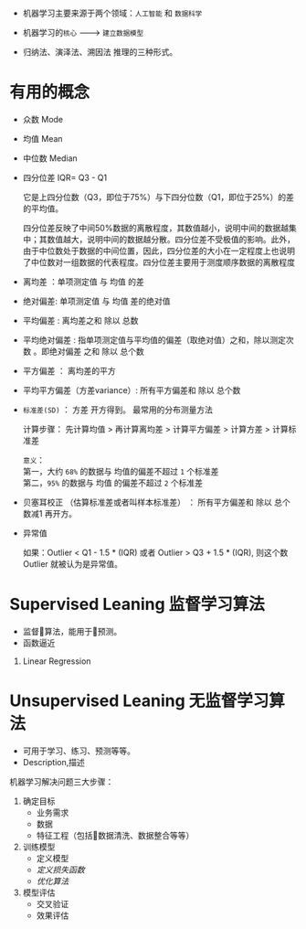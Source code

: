<link rel="stylesheet" href="https://cdnjs.cloudflare.com/ajax/libs/KaTeX/0.5.1/katex.min.css">

#
- 机器学习主要来源于两个领域：`人工智能` 和 `数据科学`
- 机器学习的`核心` ---> `建立数据模型`

- 归纳法、演泽法、溯因法 推理的三种形式。


# 有用的概念

- 众数 Mode
- 均值 Mean
- 中位数 Median
- 四分位差 IQR= Q3 - Q1

    它是上四分位数（Q3，即位于75%）与下四分位数（Q1，即位于25%）的差的平均值。


    四分位差反映了中间50%数据的离散程度，其数值越小，说明中间的数据越集中；其数值越大，说明中间的数据越分散。四分位差不受极值的影响。此外，由于中位数处于数据的中间位置，因此，四分位差的大小在一定程度上也说明了中位数对一组数据的代表程度。四分位差主要用于测度顺序数据的离散程度

- 离均差 ：单项测定值 与 均值 的差
- 绝对偏差: 单项测定值 与 均值 差的绝对值
- 平均偏差 : 离均差之和 除以 总数
- 平均绝对偏差 : 指单项测定值与平均值的偏差（取绝对值）之和，除以测定次数 。即绝对偏差 之和 除以 总个数
- 平方偏差 ： 离均差的平方
- 平均平方偏差（方差variance）: 所有平方偏差和 除以 总个数
- `标准差(SD)` ： 方差 开方得到。 最常用的分布测量方法

    计算步骤： 先计算均值 > 再计算离均差 >  计算平方偏差 >  计算方差 > 计算标准差

    `意义`：     
        第一，大约 `68%` 的数据与 均值的偏差不超过 `1` 个标准差        
        第二，`95%` 的数据与 均值 的偏差不超过 `2` 个标准差

- 贝塞耳校正 （估算标准差或者叫样本标准差） ： 所有平方偏差和 除以 总个数减1 再开方。

- 异常值

    如果：Outlier < Q1 - 1.5 * (IQR) 或者 Outlier > Q3 + 1.5 * (IQR), 则这个数 Outlier 就被认为是异常值。

# Supervised Leaning 监督学习算法
- 监督算法，能用于预测。
- 函数逼近
1. Linear Regression


# Unsupervised Leaning 无监督学习算法
- 可用于学习、练习、预测等等。
- Description,描述


机器学习解决问题三大步骤：
1. 确定目标
    + 业务需求
    + 数据
    + 特征工程（包括数据清洗、数据整合等等）
2. 训练模型
    + 定义模型
    + *定义损失函数*
    + *优化算法*
3. 模型评估
    + 交叉验证
    + 效果评估 